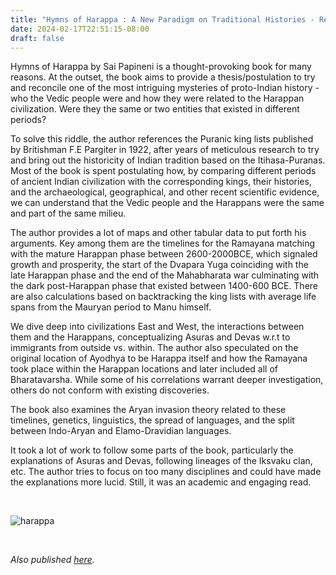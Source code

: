 ```yaml
---
title: "Hymns of Harappa : A New Paradigm on Traditional Histories - Review by Abhishek Desikan"
date: 2024-02-17T22:51:15-08:00
draft: false
---
```


Hymns of Harappa by Sai Papineni is a thought-provoking book for many reasons. At the outset, the book aims to provide a thesis/postulation to try and reconcile one of the most intriguing mysteries of proto-Indian history - who the Vedic people were and how they were related to the Harappan civilization. Were they the same or two entities that existed in different periods?

To solve this riddle, the author references the Puranic king lists published by Britishman F.E Pargiter in 1922, after years of meticulous research to try and bring out the historicity of Indian tradition based on the Itihasa-Puranas. Most of the book is spent postulating how, by comparing different periods of ancient Indian civilization with the corresponding kings, their histories, and the archaeological, geographical, and other recent scientific evidence, we can understand that the Vedic people and the Harappans were the same and part of the same milieu. 

The author provides a lot of maps and other tabular data to put forth his arguments. Key among them are the timelines for the Ramayana matching with the mature Harappan phase between 2600-2000BCE, which signaled growth and prosperity, the start of the Dvapara Yuga coinciding with the late Harappan phase and the end of the Mahabharata war culminating with the dark post-Harappan phase that existed between 1400-600 BCE. There are also calculations based on backtracking the king lists with average life spans from the Mauryan period to Manu himself.

We dive deep into civilizations East and West, the interactions between them and the Harappans, conceptualizing Asuras and Devas w.r.t to immigrants from outside vs. within. The author also speculated on the original location of Ayodhya to be Harappa itself and how the Ramayana took place within the Harappan locations and later included all of Bharatavarsha. While some of his correlations warrant deeper investigation, others do not conform with existing discoveries. 

The book also examines the Aryan invasion theory related to these timelines, genetics, linguistics, the spread of languages, and the split between Indo-Aryan and Elamo-Dravidian languages. 

It took a lot of work to follow some parts of the book, particularly the explanations of Asuras and Devas, following lineages of the Iksvaku clan, etc. The author tries to focus on too many disciplines and could have made the explanations more lucid. Still, it was an academic and engaging read. 


&nbsp;&nbsp;

![harappa](/harappa.jpg)

&nbsp;&nbsp;

*Also published [here](https://www.goodreads.com/review/show/3878721435).*